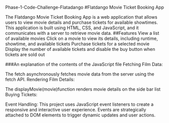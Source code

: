 Phase-1-Code-Challenge-Flatadango
#Flatdango Movie Ticket Booking App

The Flatdango Movie Ticket Booking App is a web application that allows users to view movie details and purchase tickets for available showtimes. This application is built using HTML, CSS, and JavaScript, and it communicates with a server to retrieve movie data.
##Features  View a list of available movies
           Click on a movie to view its details, including runtime, showtime, and available tickets
           Purchase tickets for a selected movie
            Display the number of available tickets and disable the buy button when tickets are sold out

###An explanation of the contents of the JavaScript file
Fetching Film Data:

The fetch asynchronously fetches movie data from the server using the fetch API.
Rendering Film Details:

The displayMovie(movie)function renders movie details on the side bar list
Buying Tickets:


Event Handling:
This project uses JavaScript event listeners to create a responsive and interactive user experience. Events are strategically attached to DOM elements to trigger dynamic updates and user actions.
